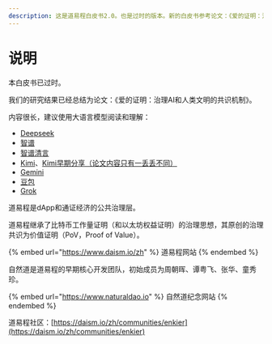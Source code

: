 ```yaml
---
description: 这是道易程白皮书2.0。也是过时的版本。新的白皮书参考论文：《爱的证明：治理AI和人类文明的共识机制》
---
```


# 说明

本白皮书已过时。

我们的研究结果已经总结为论文：《爱的证明：治理AI和人类文明的共识机制》。

内容很长，建议使用大语言模型阅读和理解：

* [Deepseek](https://chat.deepseek.com/share/8bwn7wdt2hwvfb37fg)
* [智谱](https://chat.z.ai/s/9cde8efb-87f5-4b11-b098-6fc33d4f386c)
* [智谱清言](https://chatglm.cn/share/KFiM48M2)
* [Kimi](https://www.kimi.com/share/d3pnpcvpma9pnubi6580)、[Kimi早期分享（论文内容只有一丢丢不同）](https://www.kimi.com/share/d35vc0snvj4q7k47ngeg)
* [Gemini](https://gemini.google.com/share/d6797bdbae08)
* [豆包](https://www.doubao.com/thread/w2006fa8345e58f33)
* [Grok](https://grok.com/share/bGVnYWN5LWNvcHk%3D_42db4441-d7cb-4ccd-921c-2533c9c63830)



道易程是dApp和通证经济的公共治理层。

道易程继承了比特币工作量证明（和以太坊权益证明）的治理思想，其原创的治理共识为价值证明（PoV，Proof of Value）。

{% embed url="https://www.daism.io/zh" %}
道易程网站
{% endembed %}

自然道是道易程的早期核心开发团队，初始成员为周朝晖、谭粤飞、张华、童秀珍。

{% embed url="https://www.naturaldao.io" %}
自然道纪念网站
{% endembed %}

道易程社区：[https://daism.io/zh/communities/enkier](https://daism.io/zh/communities/enkier)

